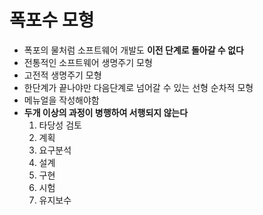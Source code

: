 # 폭포수 모형
* 폭포의 물처럼 소프트웨어 개발도 __이전 단계로 돌아갈 수 없다__
* 전통적인 소프트웨어 생명주기 모형
* 고전적 생명주기 모형
* 한단계가 끝나야만 다음단계로 넘어갈 수 있는 선형 순차적 모형
* 메뉴얼을 작성해야함
* __두개 이상의 과정이 병행하여 서행되지 않는다__
    1. 타당성 검토
    2. 계획
    2. 요구분석
    4. 설계
    5. 구현
    6. 시험
    7. 유지보수